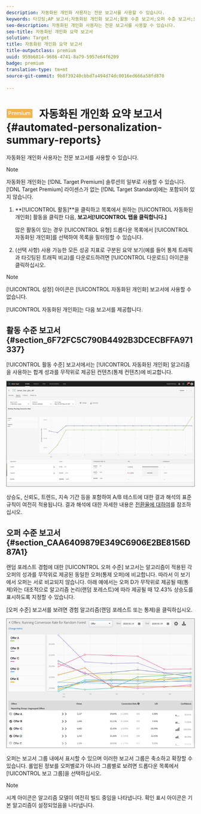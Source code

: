 ```yaml
---
description: 자동화된 개인화 사용자는 전문 보고서를 사용할 수 있습니다.
keywords: 타깃팅;AP 보고서;자동화된 개인화 보고서;활동 수준 보고서;오퍼 수준 보고서;오퍼 세부 사항 보고서
seo-description: 자동화된 개인화 사용자는 전문 보고서를 사용할 수 있습니다.
seo-title: 자동화된 개인화 요약 보고서
solution: Target
title: 자동화된 개인화 요약 보고서
title-outputclass: premium
uuid: 959b6814-9686-4741-8a79-5957e64f6209
badge: premium
translation-type: tm+mt
source-git-commit: 9b8f39240cbbd7a494d74dc0016ed666a58fd870

---
```



# ![PREMIUM](/help/assets/premium.png) 자동화된 개인화 요약 보고서{#automated-personalization-summary-reports}

자동화된 개인화 사용자는 전문 보고서를 사용할 수 있습니다.

>[!NOTE]
>
>자동화된 개인화는 [!DNL Target Premium] 솔루션의 일부로 사용할 수 있습니다. [!DNL Target Premium] 라이센스가 없는 [!DNL Target Standard]에는 포함되어 있지 않습니다.

1. **[!UICONTROL 활동]**을 클릭하고 목록에서 원하는 [!UICONTROL 자동화된 개인화] 활동을 클릭한 다음, **보고서[!UICONTROL 탭을 클릭합니다.]**

   많은 활동이 있는 경우 [!UICONTROL 유형] 드롭다운 목록에서 [!UICONTROL 자동화된 개인화]를 선택하여 목록을 필터링할 수 있습니다.

1. (선택 사항) 사용 가능한 모든 성공 지표로 구분된 요약 보기(예를 들어 통제 트래픽과 타깃팅된 트래픽 비교)를 다운로드하려면 [!UICONTROL 다운로드] 아이콘을 클릭하십시오.

>[!NOTE]
>
>[!UICONTROL 설정] 아이콘은 [!UICONTROL 자동화된 개인화] 보고서에 사용할 수 없습니다.

[!UICONTROL 자동화된 개인화]는 다음 보고서를 제공합니다.

## 활동 수준 보고서 {#section_6F72FC5C790B4492B3DCECBFFA971337}

[!UICONTROL 활동 수준] 보고서에서는 [!UICONTROL 자동화된 개인화] 알고리즘을 사용하는 합계 성과를 무작위로 제공된 컨텐츠(통제 컨텐츠)에 비교합니다.

![](assets/box_plot_ap.jpg)

상승도, 신뢰도, 트렌드, 지속 기간 등을 포함하여 A/B 테스트에 대한 결과 해석의 표준 규칙이 여전히 적용됩니다. 결과 해석에 대한 자세한 내용은 [전환율에 대하여](../c-reports/conversion-rate.md#concept_2D9FEDE8F94A485DAC86D611BFBDC844)를 참조하십시오.

## 오퍼 수준 보고서 {#section_CAA6409879E349C6906E2BE8156D87A1}

랜덤 포레스트 경험에 대한 [!UICONTROL 오퍼 수준] 보고서는 알고리즘이 적용된 각 오퍼의 성과를 무작위로 제공된 동일한 오퍼(통제 오퍼)에 비교합니다. 따라서 이 보기에서 오퍼는 서로 비교되지 않습니다. 아래 예에서는 오퍼 D가 무작위로 제공될 때(통제)와는 대조적으로 알고리즘 논리(랜덤 포레스트)에 따라 제공될 때 12.43% 상승도를 표시하도록 지정할 수 있습니다.

[오퍼 수준] 보고서를 보려면 경험 알고리즘(랜덤 포레스트 또는 통제)을 클릭하십시오.

![](assets/ap_OfferLevelRpt.png)

오퍼는 보고서 그룹 내에서 표시할 수 있으며 이러한 보고서 그룹은 축소하고 확장할 수 있습니다. 롤업된 정보를 오퍼별로가 아니라 그룹별로 보려면 드롭다운 목록에서 [!UICONTROL 보고 그룹]을 선택하십시오.

>[!NOTE]
>
>시계 아이콘은 알고리즘 모델이 여전히 빌드 중임을 나타냅니다. 확인 표시 아이콘은 기본 알고리즘이 설정되었음을 나타냅니다.

